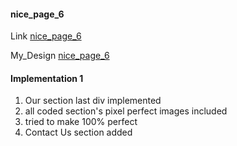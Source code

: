 #### nice_page_6
Link [nice_page_6](https://nicepage.com/website-templates/preview/business-bridge-20115?device=desktop)

My_Design [nice_page_6](https://varunuk09.github.io/HTML_PROJECTS/nice_page_6/)

#### Implementation 1
1) Our section last div implemented
2) all coded section's pixel perfect images included
3) tried to make 100% perfect 
4) Contact Us section added

